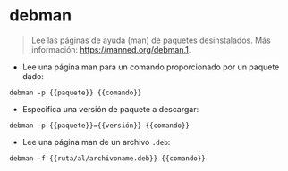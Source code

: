 # debman

> Lee las páginas de ayuda (man) de paquetes desinstalados.
> Más información: <https://manned.org/debman.1>.

- Lee una página man para un comando proporcionado por un paquete dado:

`debman -p {{paquete}} {{comando}}`

- Especifica una versión de paquete a descargar:

`debman -p {{paquete}}={{versión}} {{comando}}`

- Lee una página man de un archivo `.deb`:

`debman -f {{ruta/al/archivoname.deb}} {{comando}}`

